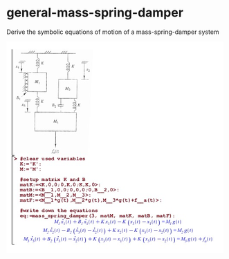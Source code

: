 # general-mass-spring-damper
Derive the symbolic equations of motion of a mass-spring-damper system

![alt text](https://github.com/auralius/general-mass-spring-damper/blob/main/sshot.jpeg)
